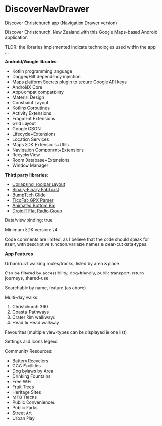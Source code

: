 # DiscoverNavDrawer
Discover Christchurch app (Navigation Drawer version)

Discover Christchurch, New Zealand with this Google Maps-based Android application.

TLDR: the libraries implemented indicate technologies used within the app ...

**Android/Google libraries**:
* Kotlin programming language
* Dagger/Hilt dependency injection
* Maps platform Secrets plugin to secure Google API keys
* AndroidX Core
* AppCompat compatibility
* Material Design
* Constraint Layout
* Kotlinx Coroutines
* Activity Extensions
* Fragment Extensions
* Grid Layout
* Google GSON
* Lifecycle+Extensions
* Location Services
* Maps SDK Extensions+Utils
* Navigation Component+Extensions
* RecyclerView
* Room Database+Extensions
* Window Manager

**Third party libraries**:
* [Collapsing Toolbar Layout](https://github.com/HendraAnggrian/collapsingtoolbarlayout-subtitle)
* [Binary-Finary FabToast](https://android-arsenal.com/details/1/6589)
* [BumpTech Glide](https://github.com/bumptech/glide)
* [TicoFab GPX Parser](https://github.com/ticofab/android-gpx-parser)
* [Animated Bottom Bar](https://android-arsenal.com/details/1/8058)
* [DroidIT Flat Radio Group](https://github.com/droid-it/Flat-Radio-Group)

Data/view binding: true

Minimum SDK version: 24

Code comments are limited, as I believe that the code should speak for itself, with descriptive function/variable names & clear-cut data-types.

**App Features**

Urban/rural walking routes/tracks, listed by area & place

Can be filtered by accessibility, dog-friendly, public transport, return journeys, shared-use

Searchable by name, feature (as above)

Multi-day walks:
1. Christchurch 360
2. Coastal Pathways
3. Crater Rim walkways
4. Head to Head walkway

Favourites (multiple view-types can be displayed in one list)

Settings and Icons legend

Community Resources:
* Battery Recyclers
* CCC Facilities
* Dog bylaws by Area
* Drinking Fountains
* Free WiFi
* Fruit Trees
* Heritage Sites
* MTB Tracks
* Public Conveniences
* Public Parks
* Street Art
* Urban Play

